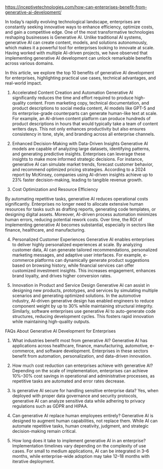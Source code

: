 https://inceptivetechnologies.com/how-can-enterprises-benefit-from-generative-ai-development/


In today’s rapidly evolving technological landscape, enterprises are constantly seeking innovative ways to enhance efficiency, optimize costs, and gain a competitive edge. One of the most transformative technologies reshaping businesses is Generative AI. Unlike traditional AI systems, generative AI can create content, models, and solutions autonomously, which makes it a powerful tool for enterprises looking to innovate at scale. Having worked with multiple AI-driven projects, we have observed that implementing generative AI development can unlock remarkable benefits across various domains.

In this article, we explore the top 10 benefits of generative AI development for enterprises, highlighting practical use cases, technical advantages, and real-world impact.

1. Accelerated Content Creation and Automation
Generative AI significantly reduces the time and effort required to produce high-quality content. From marketing copy, technical documentation, and product descriptions to social media content, AI models like GPT-5 and its enterprise-grade counterparts can generate human-like text at scale. For example, an AI-driven content platform can produce hundreds of product descriptions in hours that would typically take a team of content writers days. This not only enhances productivity but also ensures consistency in tone, style, and branding across all enterprise channels.

2. Enhanced Decision-Making with Data-Driven Insights
Generative AI models are capable of analyzing large datasets, identifying patterns, and generating predictive insights. Enterprises can leverage these insights to make more informed strategic decisions. For instance, generative AI can simulate market trends, forecast customer behavior, and recommend optimized pricing strategies. According to a 2024 report by McKinsey, companies using AI-driven insights achieve up to 23% faster decision-making, leading to tangible revenue growth.


3. Cost Optimization and Resource Efficiency

By automating repetitive tasks, generative AI reduces operational costs significantly. Enterprises no longer need to allocate extensive human resources for tasks such as drafting reports, generating code templates, or designing digital assets. Moreover, AI-driven process automation minimizes human errors, reducing potential rework costs. Over time, the ROI of implementing generative AI becomes substantial, especially in sectors like finance, healthcare, and manufacturing.

4. Personalized Customer Experiences
Generative AI enables enterprises to deliver highly personalized experiences at scale. By analyzing customer data, AI can generate tailored recommendations, personalized marketing messages, and adaptive user interfaces. For example, e-commerce platforms can dynamically generate product suggestions based on browsing history, while financial services can offer customized investment insights. This increases engagement, enhances brand loyalty, and drives higher conversion rates.

5. Innovation in Product and Service Design
Generative AI can assist in designing new products, prototypes, and services by simulating multiple scenarios and generating optimized solutions. In the automotive industry, AI-driven generative design has enabled engineers to reduce component weight by up to 30% while maintaining structural integrity. Similarly, software enterprises use generative AI to auto-generate code structures, reducing development cycles. This fosters rapid innovation while maintaining high-quality outputs.

FAQs About Generative AI Development for Enterprises
1. What industries benefit most from generative AI?
Generative AI has applications across healthcare, finance, manufacturing, automotive, e-commerce, and software development. Enterprises in these sectors benefit from automation, personalization, and data-driven innovation.

2. How much cost reduction can enterprises achieve with generative AI?
Depending on the scale of implementation, enterprises can achieve 10%–30% cost savings in operational and administrative processes, as repetitive tasks are automated and error rates decrease.

3. Is generative AI secure for handling sensitive enterprise data?
Yes, when deployed with proper data governance and security protocols, generative AI can analyze sensitive data while adhering to privacy regulations such as GDPR and HIPAA.

4. Can generative AI replace human employees entirely?
Generative AI is designed to augment human capabilities, not replace them. While AI can automate repetitive tasks, human creativity, judgment, and strategic decision-making remain critical.

5. How long does it take to implement generative AI in an enterprise?
Implementation timelines vary depending on the complexity of use cases. For small to medium applications, AI can be integrated in 3–6 months, while enterprise-wide adoption may take 12–18 months with iterative deployment.

